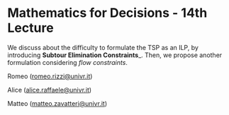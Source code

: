 # Mathematics for Decisions - 14th Lecture #

We discuss about the difficulty to formulate the TSP as an ILP, by introducing __Subtour Elimination Constraints___.
Then, we propose another formulation considering _flow constraints_.

Romeo (romeo.rizzi@univr.it)

Alice (alice.raffaele@univr.it)

Matteo (matteo.zavatteri@univr.it)